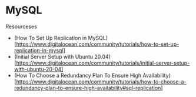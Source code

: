 #  MySQL

Resourceses

- (How To Set Up Replication in MySQL)[https://www.digitalocean.com/community/tutorials/how-to-set-up-replication-in-mysql]
- (Initial Server Setup with Ubuntu 20.04)[https://www.digitalocean.com/community/tutorials/initial-server-setup-with-ubuntu-20-04]
- (How To Choose a Redundancy Plan To Ensure High Availability)[https://www.digitalocean.com/community/tutorials/how-to-choose-a-redundancy-plan-to-ensure-high-availability#sql-replication]